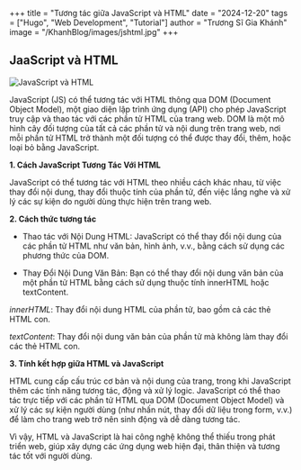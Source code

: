 +++
title = "Tương tác giữa JavaScript và HTML"
date = "2024-12-20"
tags = ["Hugo", "Web Development", "Tutorial"]
author = "Trương Sĩ Gia Khánh"
image = "/KhanhBlog/images/jshtml.jpg"
+++

## JaaScript và HTML

![JavaScript và HTML](/KhanhBlog/images/jshtml.jpg)

JavaScript (JS) có thể tương tác với HTML thông qua DOM (Document Object Model), một giao diện lập trình ứng dụng (API) cho phép JavaScript truy cập và thao tác với các phần tử HTML của trang web. DOM là một mô hình cây đối tượng của tất cả các phần tử và nội dung trên trang web, nơi mỗi phần tử HTML trở thành một đối tượng có thể được thay đổi, thêm, hoặc loại bỏ bằng JavaScript.

**1. Cách JavaScript Tương Tác Với HTML**

JavaScript có thể tương tác với HTML theo nhiều cách khác nhau, từ việc thay đổi nội dung, thay đổi thuộc tính của phần tử, đến việc lắng nghe và xử lý các sự kiện do người dùng thực hiện trên trang web.

**2. Cách thức tương tác**

- Thao tác với Nội Dung HTML: 
JavaScript có thể thay đổi nội dung của các phần tử HTML như văn bản, hình ảnh, v.v., bằng cách sử dụng các phương thức của DOM.

- Thay Đổi Nội Dung Văn Bản:
Bạn có thể thay đổi nội dung văn bản của một phần tử HTML bằng cách sử dụng thuộc tính innerHTML hoặc textContent.

*innerHTML*: Thay đổi nội dung HTML của phần tử, bao gồm cả các thẻ HTML con.

*textContent*: Thay đổi nội dung văn bản của phần tử mà không làm thay đổi các thẻ HTML con.

**3. Tính kết hợp giữa HTML và JavaScript**

HTML cung cấp cấu trúc cơ bản và nội dung của trang, trong khi JavaScript thêm các tính năng tương tác, động và xử lý logic. JavaScript có thể thao tác trực tiếp với các phần tử HTML qua DOM (Document Object Model) và xử lý các sự kiện người dùng (như nhấn nút, thay đổi dữ liệu trong form, v.v.) để làm cho trang web trở nên sinh động và dễ dàng tương tác.

Vì vậy, HTML và JavaScript là hai công nghệ không thể thiếu trong phát triển web, giúp xây dựng các ứng dụng web hiện đại, thân thiện và tương tác tốt với người dùng.
